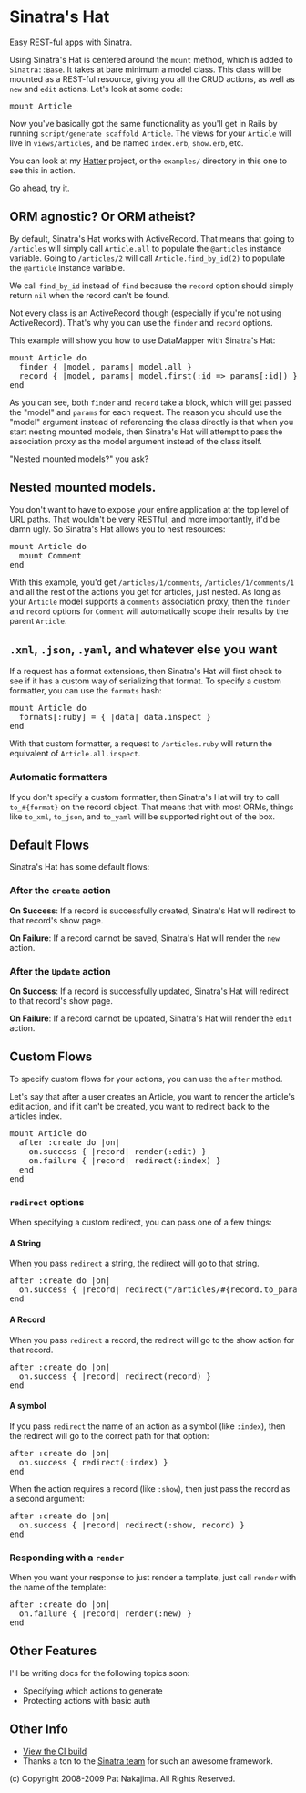 # Sinatra's Hat

Easy REST-ful apps with Sinatra.

Using Sinatra's Hat is centered around the `mount` method, which is
added to `Sinatra::Base`. It takes at bare minimum a model class. This
class will be mounted as a REST-ful resource, giving you all the CRUD
actions, as well as `new` and `edit` actions. Let's look at some code:

<pre>
mount Article
</pre>

Now you've basically got the same functionality as you'll get in Rails
by running `script/generate scaffold Article`. The views for your `Article`
will live in `views/articles`, and be named `index.erb`, `show.erb`, etc.

You can look at my [Hatter](http://github.com/nakajima/hatter/tree/master)
project, or the `examples/` directory in this one to see this in action.

Go ahead, try it.

## ORM agnostic? Or ORM atheist?

By default, Sinatra's Hat works with ActiveRecord. That means that going
to `/articles` will simply call `Article.all` to populate the `@articles`
instance variable. Going to `/articles/2` will call `Article.find_by_id(2)`
to populate the `@article` instance variable.

We call `find_by_id` instead of `find` because the `record` option should
simply return `nil` when the record can't be found.

Not every class is an ActiveRecord though (especially if you're not using
ActiveRecord). That's why you can use the `finder` and `record` options.

This example will show you how to use DataMapper with Sinatra's Hat:

<pre>
mount Article do
  finder { |model, params| model.all }
  record { |model, params| model.first(:id => params[:id]) }
end
</pre>

As you can see, both `finder` and `record` take a block, which will get
passed the "model" and `params` for each request. The reason you should use
the "model" argument instead of referencing the class directly is that
when you start nesting mounted models, then Sinatra's Hat will attempt to
pass the association proxy as the model argument instead of the class itself.

"Nested mounted models?" you ask?

## Nested mounted models.

You don't want to have to expose your entire application at the top level
of URL paths. That wouldn't be very RESTful, and more importantly, it'd be
damn ugly. So Sinatra's Hat allows you to nest resources:

<pre>
mount Article do
  mount Comment
end
</pre>

With this example, you'd get `/articles/1/comments`, `/articles/1/comments/1`
and all the rest of the actions you get for articles, just nested. As long
as your `Article` model supports a `comments` association proxy, then the `finder`
and `record` options for `Comment` will automatically scope their results by
the parent `Article`.

## `.xml`, `.json`, `.yaml`, and whatever else you want

If a request has a format extensions, then Sinatra's Hat will first check
to see if it has a custom way of serializing that format. To specify a 
custom formatter, you can use the `formats` hash:

<pre>
mount Article do
  formats[:ruby] = { |data| data.inspect }
end
</pre>

With that custom formatter, a request to `/articles.ruby` will return
the equivalent of `Article.all.inspect`.

### Automatic formatters

If you don't specify a custom formatter, then Sinatra's Hat will try to
call `to_#{format}` on the record object. That means that with most ORMs,
things like `to_xml`, `to_json`, and `to_yaml` will be supported right out
of the box.

## Default Flows

Sinatra's Hat has some default flows:

### After the `create` action

**On Success**: If a record is successfully created, Sinatra's Hat will redirect to that
record's show page.

**On Failure**: If a record cannot be saved, Sinatra's Hat will render the `new` action.

### After the `Update` action

**On Success**: If a record is successfully updated, Sinatra's Hat will redirect to that
record's show page.

**On Failure**: If a record cannot be updated, Sinatra's Hat will render the `edit` action.

## Custom Flows

To specify custom flows for your actions, you can use the `after` method.

Let's say that after a user creates an Article, you want to render the
article's edit action, and if it can't be created, you want to redirect
back to the articles index.

<pre>
mount Article do
  after :create do |on|
    on.success { |record| render(:edit) }
    on.failure { |record| redirect(:index) }
  end
end
</pre>

### `redirect` options

When specifying a custom redirect, you can pass one of a few things:

#### A String

When you pass `redirect` a string, the redirect will go to that string.

<pre>
after :create do |on|
  on.success { |record| redirect("/articles/#{record.to_param}") }
end
</pre>

#### A Record

When you pass `redirect` a record, the redirect will go to the show
action for that record.

<pre>
after :create do |on|
  on.success { |record| redirect(record) }
end
</pre>

#### A symbol

If you pass `redirect` the name of an action as a symbol (like `:index`),
then the redirect will go to the correct path for that option:

<pre>
after :create do |on|
  on.success { redirect(:index) }
end
</pre>

When the action requires a record (like `:show`), then just pass the
record as a second argument:

<pre>
after :create do |on|
  on.success { |record| redirect(:show, record) }
end
</pre>

### Responding with a `render`

When you want your response to just render a template, just call `render`
with the name of the template:

<pre>
after :create do |on|
  on.failure { |record| render(:new) }
end
</pre>

## Other Features

I'll be writing docs for the following topics soon:

* Specifying which actions to generate
* Protecting actions with basic auth

## Other Info

* [View the CI build](http://ci.patnakajima.com/sinatra-s-hat)
* Thanks a ton to the [Sinatra team](http://github.com/sinatra) for such an
  awesome framework.

(c) Copyright 2008-2009 Pat Nakajima. All Rights Reserved. 